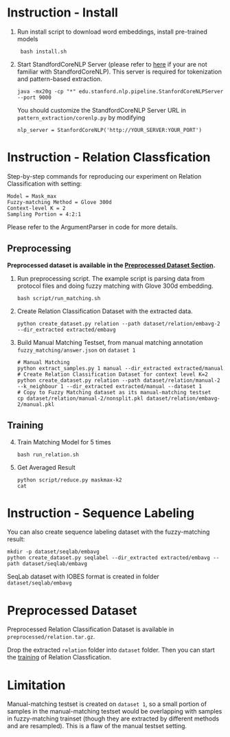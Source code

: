 # Instruction - Install

1. Run install script to download word embeddings, install pre-trained models
   ```
    bash install.sh
   ```
2. Start StandfordCoreNLP Server (please refer to [here](https://stanfordnlp.github.io/CoreNLP/) if your are not familiar with StandfordCoreNLP). This server is required for tokenization and pattern-based extraction.
    ```
    java -mx20g -cp "*" edu.stanford.nlp.pipeline.StanfordCoreNLPServer --port 9000
    ```
    You should customize the StandfordCoreNLP Server URL in `pattern_extraction/corenlp.py` by modifying 
    ```
    nlp_server = StanfordCoreNLP('http://YOUR_SERVER:YOUR_PORT')
    ```

# Instruction - Relation Classfication
Step-by-step commands for reproducing our experiment on Relation Classification with setting:
```
Model = Mask_max
Fuzzy-matching Method = Glove 300d
Context-level K = 2
Sampling Portion = 4:2:1
```
Please refer to the ArgumentParser in code for more details. 

## Preprocessing
**Preprocessed dataset is available in the [Preprocessed Dataset Section](#preprocessed-dataset).**

1. Run preprocessing script. The example script is parsing data from protocol files and doing fuzzy matching with Glove 300d embedding.
   ```
   bash script/run_matching.sh
   ```
2. Create Relation Classification Dataset with the extracted data.
   ```
   python create_dataset.py relation --path dataset/relation/embavg-2 --dir_extracted extracted/embavg
   ```
3. Build Manual Matching Testset, from manual matching annotation `fuzzy_matching/answer.json` on `dataset 1`
   ```
   # Manual Matching
   python extract_samples.py 1 manual --dir_extracted extracted/manual
   # Create Relation Classification Dataset for context level K=2
   python create_dataset.py relation --path dataset/relation/manual-2 --k_neighbour 1 --dir_extracted extracted/manual --dataset 1
   # Copy to Fuzzy Matching dataset as its manual-matching testset
   cp dataset/relation/manual-2/nonsplit.pkl dataset/relation/embavg-2/manual.pkl
   ``` 
## Training
4. Train Matching Model for 5 times
   ```
   bash run_relation.sh
   ```
5. Get Averaged Result
   ```
   python script/reduce.py maskmax-k2
   cat 
   ```

# Instruction - Sequence Labeling
You can also create sequence labeling dataset with the fuzzy-matching result:
```
mkdir -p dataset/seqlab/embavg
python create_dataset.py seqlabel --dir_extracted extracted/embavg --path dataset/seqlab/embavg
```
SeqLab dataset with IOBES format is created in folder `dataset/seqlab/embavg`

# Preprocessed Dataset
Preprocessed Relation Classification Dataset is available in `preprocessed/relation.tar.gz`.

Drop the extracted `relation` folder into `dataset` folder.
Then you can start the [training](#training) of Relation Classfication.

# Limitation
Manual-matching testset is created on `dataset 1`, so a small portion of samples in the manual-matching testset would be overlapping with samples in fuzzy-matching trainset (though they are extracted by different methods and are resampled). This is a flaw of the manual testset setting.
